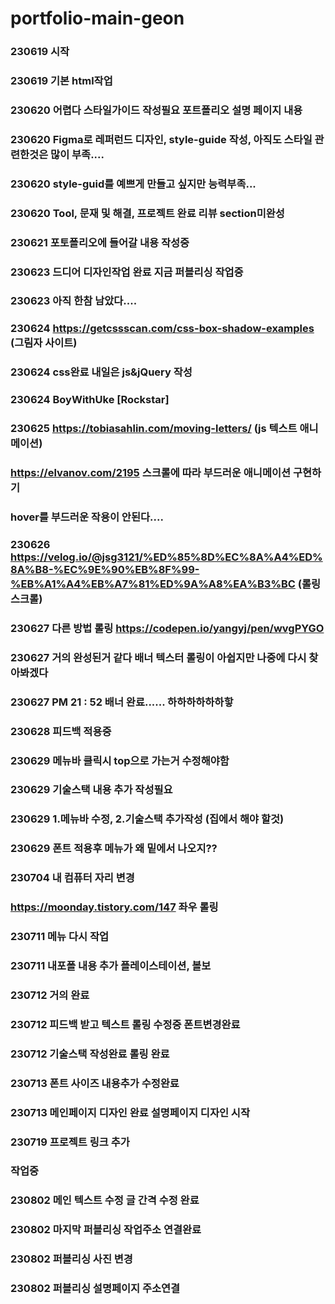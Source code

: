 # portfolio-main-geon

### 230619 시작

### 230619 기본 html작업

### 230620 어렵다 스타일가이드 작성필요 포트폴리오 설명 페이지 내용

### 230620 Figma로 레퍼런드 디자인, style-guide 작성, 아직도 스타일 관련한것은 많이 부족....

### 230620 style-guid를 예쁘게 만들고 싶지만 능력부족...

### 230620 Tool, 문재 및 해결, 프로젝트 완료 리뷰 section미완성

### 230621 포토폴리오에 들어갈 내용 작성중

### 230623 드디어 디자인작업 완료 지금 퍼블리싱 작업중

### 230623 아직 한참 남았다....

### 230624 https://getcssscan.com/css-box-shadow-examples (그림자 사이트)

### 230624 css완료 내일은 js&jQuery 작성

### 230624 BoyWithUke [Rockstar]

### 230625 https://tobiasahlin.com/moving-letters/ (js 텍스트 애니메이션)

### https://elvanov.com/2195 스크롤에 따라 부드러운 애니메이션 구현하기

### hover를 부드러운 작용이 안된다....

### 230626 https://velog.io/@jsg3121/%ED%85%8D%EC%8A%A4%ED%8A%B8-%EC%9E%90%EB%8F%99-%EB%A1%A4%EB%A7%81%ED%9A%A8%EA%B3%BC (롤링스크롤)

### 230627 다른 방법 롤링 https://codepen.io/yangyj/pen/wvgPYGO

### 230627 거의 완성된거 같다 배너 텍스터 롤링이 아쉽지만 나중에 다시 찾아봐겠다

### 230627 PM 21 : 52 배너 완료...... 하하하하하하핳

### 230628 피드백 적용중

### 230629 메뉴바 클릭시 top으로 가는거 수정해야함

### 230629 기술스택 내용 추가 작성필요

### 230629 1.메뉴바 수정, 2.기술스택 추가작성 (집에서 해야 할것)

### 230629 폰트 적용후 메뉴가 왜 밑에서 나오지??

### 230704 내 컴퓨터 자리 변경

### https://moonday.tistory.com/147 좌우 롤링

### 230711 메뉴 다시 작업

### 230711 내포폴 내용 추가 플레이스테이션, 볼보

### 230712 거의 완료

### 230712 피드백 받고 텍스트 롤링 수정중 폰트변경완료

### 230712 기술스택 작성완료 롤링 완료

### 230713 폰트 사이즈 내용추가 수정완료

### 230713 메인페이지 디자인 완료 설명페이지 디자인 시작

### 230719 프로젝트 링크 추가

### 작업중

### 230802 메인 텍스트 수정 글 간격 수정 완료

### 230802 마지막 퍼블리싱 작업주소 연결완료
### 230802 퍼블리싱 사진 변경
### 230802 퍼블리싱 설명페이지 주소연결
